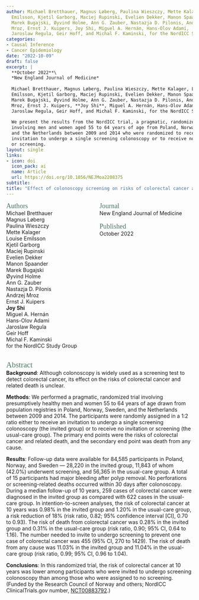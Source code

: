 ```yaml
---
author: Michael Bretthauer, Magnus Løberg, Paulina Wieszczy, Mette Kalager, Louise 
  Emilsson, Kjetil Garborg, Maciej Rupinski, Evelien Dekker, Manon Spaander, 
  Marek Bugajski, Øyvind Holme, Ann G. Zauber, Nastazja D. Pilonis, Andrzej 
  Mroz, Ernst J. Kuipers, Joy Shi, Miguel A. Hernán, Hans-Olov Adami, 
  Jaroslaw Regula, Geir Hoff, and Michal F. Kaminski, for the NordICC Study Group
categories:
- Causal Inference
- Cancer Epidemiology
date: "2022-10-09"
draft: false
excerpt: |
  **October 2022**\
  *New England Journal of Medicine*
  
  Michael Bretthauer, Magnus Løberg, Paulina Wieszczy, Mette Kalager, Louise 
  Emilsson, Kjetil Garborg, Maciej Rupinski, Evelien Dekker, Manon Spaander, 
  Marek Bugajski, Øyvind Holme, Ann G. Zauber, Nastazja D. Pilonis, Andrzej 
  Mroz, Ernst J. Kuipers, **Joy Shi**, Miguel A. Hernán, Hans-Olov Adami, 
  Jaroslaw Regula, Geir Hoff, and Michal F. Kaminski, for the NordICC Study Group
  
  We present the results from the NordICC trial, a pragmatic, randomized trial 
  involving men and women aged 55 to 64 years of age from Poland, Norway, Sweden,
  and the Netherlands between 2009 and 2014 who were randomized to receive an 
  invitation to undergo a single screening colonoscopy or to receive no invitation
  or screening.
layout: single
links:
- icon: doi
  icon_pack: ai
  name: Article
  url: https://doi.org/10.1056/NEJMoa2208375
subtitle: 
title: "Effect of colonoscopy screening on risks of colorectal cancer and related death"
---
```


<style>
.column-left{
  float: left;
  width: 50%;
  text-align: left;
}
.column-right{
  float: right;
  width: 50%;
  text-align: left;
}
.footer {
  clear: both;
  width: 100%;
}
</style>

<div class="column-left">
  <span style="color:#4b7863; font-family: 'Garamond'; font-size: 1.3em; font-weight: 100">Authors</span><br>  
  Michael Bretthauer<br>
  Magnus Løberg<br>
  Paulina Wieszczy<br>
  Mette Kalager<br>
  Louise Emilsson<br>
  Kjetil Garborg<br>
  Maciej Rupinski<br>
  Evelien Dekker<br>
  Manon Spaander<br>
  Marek Bugajski<br>
  Øyvind Holme<br>
  Ann G. Zauber<br>
  Nastazja D. Pilonis<br>
  Andrzej Mroz<br>
  Ernst J. Kuipers<br>
  <b>Joy Shi</b><br>
  Miguel A. Hernán<br>
  Hans-Olov Adami<br>
  Jaroslaw Regula<br>
  Geir Hoff<br>
  Michal F. Kaminski<br>
  for the NordICC Study Group<br>
</div>
<div class="column-right">
  <span style="color:#4b7863; font-family: 'Garamond'; font-size: 1.3em; font-weight: 100">Journal</span><br>  
  New England Journal of Medicine<br><br>
  <span style="color:#4b7863; font-family: 'Garamond'; font-size: 1.3em; font-weight: 100">Published</span><br>  
  October 2022<br><br>
</div>
<div class="footer"><br></div>

<span style="color:#4b7863; font-family: 'Garamond'; font-size: 1.5em; font-weight: 100">Abstract</span>  
**Background**: Although colonoscopy is widely used as a screening test to detect colorectal cancer, its effect on the risks of colorectal cancer and related death is unclear.

**Methods**: We performed a pragmatic, randomized trial involving presumptively healthy men and women 55 to 64 years of age drawn from population registries in Poland, Norway, Sweden, and the Netherlands between 2009 and 2014. The participants were randomly assigned in a 1:2 ratio either to receive an invitation to undergo a single screening colonoscopy (the invited group) or to receive no invitation or screening (the usual-care group). The primary end points were the risks of colorectal cancer and related death, and the secondary end point was death from any cause.

**Results**: Follow-up data were available for 84,585 participants in Poland, Norway, and Sweden — 28,220 in the invited group, 11,843 of whom (42.0%) underwent screening, and 56,365 in the usual-care group. A total of 15 participants had major bleeding after polyp removal. No perforations or screening-related deaths occurred within 30 days after colonoscopy. During a median follow-up of 10 years, 259 cases of colorectal cancer were diagnosed in the invited group as compared with 622 cases in the usual-care group. In intention-to-screen analyses, the risk of colorectal cancer at 10 years was 0.98% in the invited group and 1.20% in the usual-care group, a risk reduction of 18% (risk ratio, 0.82; 95% confidence interval [CI], 0.70 to 0.93). The risk of death from colorectal cancer was 0.28% in the invited group and 0.31% in the usual-care group (risk ratio, 0.90; 95% CI, 0.64 to 1.16). The number needed to invite to undergo screening to prevent one case of colorectal cancer was 455 (95% CI, 270 to 1429). The risk of death from any cause was 11.03% in the invited group and 11.04% in the usual-care group (risk ratio, 0.99; 95% CI, 0.96 to 1.04).

**Conclusions**: In this randomized trial, the risk of colorectal cancer at 10 years was lower among participants who were invited to undergo screening colonoscopy than among those who were assigned to no screening. (Funded by the Research Council of Norway and others; NordICC ClinicalTrials.gov number, [NCT00883792](http://clinicaltrials.gov/show/NCT00883792).)

